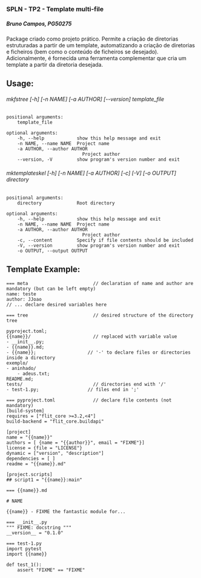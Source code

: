 ### SPLN - TP2 - Template multi-file
##### Bruno Campos, PG50275

Package criado como projeto prático. 
Permite a criação de diretorias estruturadas a partir de um template, automatizando a criação de diretorias e ficheiros (bem como o conteúdo de ficheiros se desejado).
Adicionalmente, é fornecida uma ferramenta complementar que cria um template a partir da diretoria desejada.  

## Usage: 

######  mkfstree [-h] [-n NAME] [-a AUTHOR] [--version] template_file

    positional arguments:
        template_file

    optional arguments:
        -h, --help            show this help message and exit
        -n NAME, --name NAME  Project name
        -a AUTHOR, --author AUTHOR
                                Project author
        --version, -V         show program's version number and exit


######  mktemplateskel [-h] [-n NAME] [-a AUTHOR] [-c] [-V] [-o OUTPUT] directory

    positional arguments:
        directory             Root directory

    optional arguments:
        -h, --help            show this help message and exit
        -n NAME, --name NAME  Project name
        -a AUTHOR, --author AUTHOR
                                Project author
        -c, --content         Specify if file contents should be included
        -V, --version         show program's version number and exit
        -o OUTPUT, --output OUTPUT

## Template Example:

    === meta                        // declaration of name and author are mandatory (but can be left empty)
    name: teste
    author: JJoao
    // ... declare desired variables here

    === tree                        // desired structure of the directory tree

    pyproject.toml;
    {{name}}/                       // replaced with variable value 
    - __init__.py;
    - {{name}}.md;
    - {{name}};                   // '-' to declare files or directories inside a directory
    exemplo/
    - aninhado/
        - adeus.txt;
    README.md;
    tests/                          // directories end with '/'
    - test-1.py;                  // files end in ';'

    === pyproject.toml              // declare file contents (not mandatory)
    [build-system]
    requires = ["flit_core >=3.2,<4"]
    build-backend = "flit_core.buildapi"

    [project]
    name = "{{name}}"
    authors = [ {name = "{{author}}", email = "FIXME"}]
    license = {file = "LICENSE"}
    dynamic = ["version", "description"]
    dependencies = [ ]
    readme = "{{name}}.md"

    [project.scripts]
    ## script1 = "{{name}}:main"

    === {{name}}.md

    # NAME

    {{name}} - FIXME the fantastic module for...

    === __init__.py
    """ FIXME: docstring """
    __version__ = "0.1.0"

    === test-1.py
    import pytest
    import {{name}} 

    def test_1():
        assert "FIXME" == "FIXME"